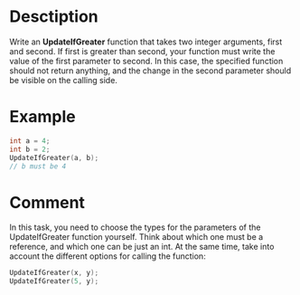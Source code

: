 # Desctiption

Write an **UpdateIfGreater** function that takes two integer arguments, first and second. If first is greater than second, your function must write the value of the first parameter to second. In this case, the specified function should not return anything, and the change in the second parameter should be visible on the calling side.

# Example

```c++
int a = 4;
int b = 2;
UpdateIfGreater(a, b);
// b must be 4
```

# Comment
In this task, you need to choose the types for the parameters of the UpdateIfGreater function yourself. Think about which one must be a reference, and which one can be just an int. At the same time, take into account the different options for calling the function:

```c++
UpdateIfGreater(x, y);
UpdateIfGreater(5, y);
```